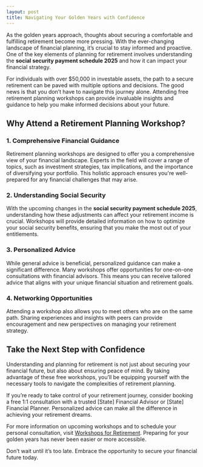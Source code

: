 ```yaml
---
layout: post
title: Navigating Your Golden Years with Confidence
---
```



As the golden years approach, thoughts about securing a comfortable and fulfilling retirement become more pressing. With the ever-changing landscape of financial planning, it’s crucial to stay informed and proactive. One of the key elements of planning for retirement involves understanding the **social security payment schedule 2025** and how it can impact your financial strategy.

For individuals with over $50,000 in investable assets, the path to a secure retirement can be paved with multiple options and decisions. The good news is that you don’t have to navigate this journey alone. Attending free retirement planning workshops can provide invaluable insights and guidance to help you make informed decisions about your future.

## Why Attend a Retirement Planning Workshop?

### 1. **Comprehensive Financial Guidance**

Retirement planning workshops are designed to offer you a comprehensive view of your financial landscape. Experts in the field will cover a range of topics, such as investment strategies, tax implications, and the importance of diversifying your portfolio. This holistic approach ensures you're well-prepared for any financial challenges that may arise.

### 2. **Understanding Social Security**

With the upcoming changes in the **social security payment schedule 2025**, understanding how these adjustments can affect your retirement income is crucial. Workshops will provide detailed information on how to optimize your social security benefits, ensuring that you make the most out of your entitlements.

### 3. **Personalized Advice**

While general advice is beneficial, personalized guidance can make a significant difference. Many workshops offer opportunities for one-on-one consultations with financial advisors. This means you can receive tailored advice that aligns with your unique financial situation and retirement goals.

### 4. **Networking Opportunities**

Attending a workshop also allows you to meet others who are on the same path. Sharing experiences and insights with peers can provide encouragement and new perspectives on managing your retirement strategy.

## Take the Next Step with Confidence

Understanding and planning for retirement is not just about securing your financial future, but also about ensuring peace of mind. By taking advantage of these free workshops, you’ll be equipping yourself with the necessary tools to navigate the complexities of retirement planning.

If you’re ready to take control of your retirement journey, consider booking a free 1:1 consultation with a trusted [State] Financial Advisor or [State] Financial Planner. Personalized advice can make all the difference in achieving your retirement dreams.

For more information on upcoming workshops and to schedule your personal consultation, visit [Workshops for Retirement](https://workshopsforretirement.com). Preparing for your golden years has never been easier or more accessible.

Don’t wait until it’s too late. Embrace the opportunity to secure your financial future today.